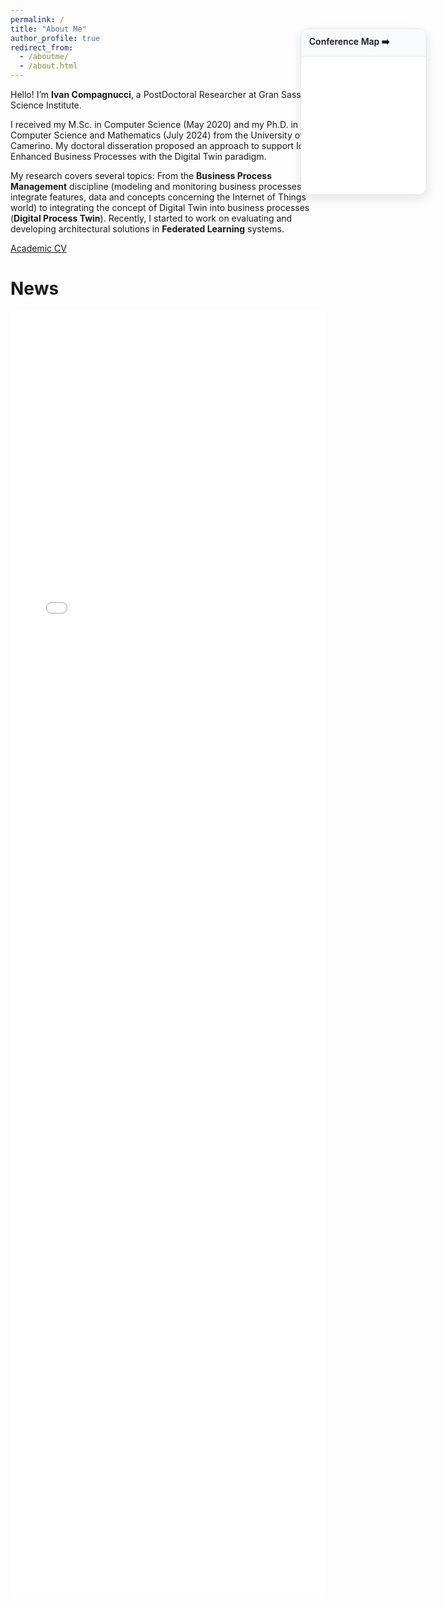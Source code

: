 ```yaml
---
permalink: /
title: "About Me"
author_profile: true
redirect_from: 
  - /aboutme/
  - /about.html
---
```



Hello! I’m <strong>Ivan Compagnucci</strong>, a PostDoctoral Researcher at Gran Sasso Science Institute.

I received my M.Sc. in Computer Science (May 2020) and my Ph.D. in Computer Science and Mathematics (July 2024) from the University of Camerino. My doctoral disseration proposed an approach to support IoT-Enhanced Business Processes with the Digital Twin paradigm.

My research covers several topics: From the <strong>Business Process Management</strong> discipline (modeling and monitoring business processes that integrate features, data and concepts concerning the Internet of Things world) to integrating the concept of Digital Twin into business processes (<strong>Digital Process Twin</strong>). Recently, I started to work on evaluating and developing architectural solutions in <strong>Federated Learning</strong> systems.

[Academic CV](../files/IvanCompagnucciCV.pdf)


# News

<div class="cm-wrap" style="height: 2060px;">
  <iframe
    src="{{ site.data.linkedin.last_embed_url }}"
    title="LinkedIn post"
    style="width:100%; height:100%; border:0; overflow:hidden;"
    allowfullscreen
    loading="lazy">
  </iframe>
</div>







<script src="https://unpkg.com/globe.gl@2.29.1"></script>
<script src="https://cdn.jsdelivr.net/npm/topojson-client@3"></script>

<style>
  .cm-card{
    position: fixed;
    top: 100px;
    right: 16px;
    width: 200px;
    margin-right:50px;
    border: 1px solid #e2e8f0;
    border-radius: 12px;
    background:#fff;
    box-shadow: 0 6px 18px rgba(2,6,23,.10);
    z-index: 1000;
    overflow: hidden;
  }
  .cm-head{
    display:flex; align-items:center; justify-content:space-between;
    font-weight:600; color:#0f172a;
    padding:.6rem .8rem; background:#f8fafc; border-bottom:1px solid #e2e8f0;
  }
  .cm-wrap{
    position:relative; width:100%; height:220px;
    display:flex; align-items:center; justify-content:center;
  }
  #cm-mini{ width:100%; height:100%; }
  #cm-mini canvas{ display:block; margin:auto; }
  .cm-link{ position:absolute; inset:0; z-index:5; text-indent:-9999px; overflow:hidden; cursor:pointer; }
  @media (max-width: 900px){ .cm-card{ display:none; } }
</style>

<div class="cm-card">
  <div class="cm-head">
    <span>Conference Map  ➡️</span>
  </div>
  <div class="cm-wrap">
    <div id="cm-mini"></div>
    <a class="cm-link" href="{{ '/conferencemap/' | relative_url }}">Apri Conference Map</a>
  </div>
</div>

<script>
(function () {
  const mount = document.getElementById('cm-mini');
  if (!mount || !window.Globe) return;

  // Palette coerente con la tua pagina mappa
  const COLORS = {
    ocean:  '#95c5e9',   // mare
    land:   '#799286',   // terre
    border: '#654321',   // confini
    points: '#c40000'    // puntini
  };

  // Punti (solo coordinate) dal tuo YAML
  const DATA = [
  {% for c in site.data.conferences %}
    { lat: {{ c.lat }}, lng: {{ c.lng }} }{% unless forloop.last %},{% endunless %}
  {% endfor %}
  ];

  // Oceano tinta unita (SVG data URI)
  const hex = COLORS.ocean.replace('#','').slice(0,6);
  const OCEAN_TEX =
    `data:image/svg+xml;utf8,<svg xmlns='http://www.w3.org/2000/svg' width='4' height='2'><rect width='100%' height='100%' fill='%23${hex}'/></svg>`;

  const globe = Globe({ waitForGlobeReady:true, animateIn:true })(mount)
    .backgroundColor('#ffffff')
    .globeImageUrl(OCEAN_TEX)
    .bumpImageUrl(null);

  // materiale neutro
  const mat = globe.globeMaterial();
  mat.color.set('#ffffff'); mat.emissive.set('#000000'); mat.bumpScale = 0;

  // puntini
  globe.pointsData(DATA)
    .pointLat(d=>d.lat).pointLng(d=>d.lng)
    .pointAltitude(0.20).pointRadius(0.3)
    .pointColor(()=>COLORS.points);

  // >>> TERRE + CONFINI (nuovo)
  (async () => {
    let world = null;
    for (const u of [
      'https://cdn.jsdelivr.net/npm/world-atlas@2/countries-110m.json',
      'https://unpkg.com/world-atlas@2/countries-110m.json'
    ]) { try { world = await fetch(u).then(r => r.json()); break; } catch(e){} }
    if (!world) return;

    const countries = topojson.feature(world, world.objects.countries).features;
    globe
      .polygonsData(countries)
      .polygonsTransitionDuration(0)
      .polygonAltitude(0.05)                        // basso per non “sporcare”
      .polygonCapColor(() => COLORS.land)           // riempimento terra
      .polygonSideColor(() => 'rgba(0,0,0,0)')      // niente lato
      .polygonStrokeColor(() => COLORS.border);     // confini
  })();

  // auto-rotate (preview), niente pan/zoom
  const controls = globe.controls();
  controls.autoRotate = true;
  controls.autoRotateSpeed = 1.3;
  controls.enablePan = false;
  controls.enableZoom = false;
  globe.pointOfView({ lat: 15, lng: 0, altitude: 3.1 });
  if (globe.onRender) globe.onRender(() => controls.update());

  // dimensiona al contenitore
  const fit = () => globe.width(mount.clientWidth).height(mount.clientHeight);
  new ResizeObserver(fit).observe(mount);
  window.addEventListener('resize', fit);
  fit();
})();
</script>